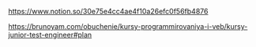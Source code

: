 https://www.notion.so/30e75e4cc4ae4f10a26efc0f56fb4876

https://brunoyam.com/obuchenie/kursy-programmirovaniya-i-veb/kursy-junior-test-engineer#plan